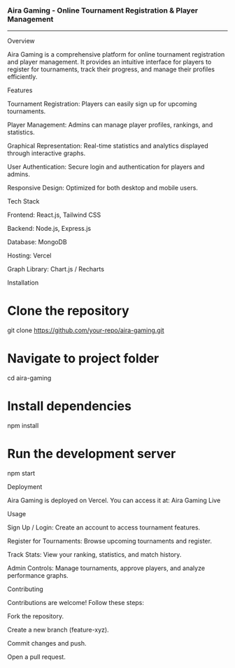 ### Aira Gaming - Online Tournament Registration & Player Management
-----

Overview

Aira Gaming is a comprehensive platform for online tournament registration and player management. It provides an intuitive interface for players to register for tournaments, track their progress, and manage their profiles efficiently.

Features

Tournament Registration: Players can easily sign up for upcoming tournaments.

Player Management: Admins can manage player profiles, rankings, and statistics.

Graphical Representation: Real-time statistics and analytics displayed through interactive graphs.

User Authentication: Secure login and authentication for players and admins.

Responsive Design: Optimized for both desktop and mobile users.

Tech Stack

Frontend: React.js, Tailwind CSS

Backend: Node.js, Express.js

Database: MongoDB

Hosting: Vercel

Graph Library: Chart.js / Recharts

Installation

# Clone the repository
git clone https://github.com/your-repo/aira-gaming.git

# Navigate to project folder
cd aira-gaming

# Install dependencies
npm install

# Run the development server
npm start

Deployment

Aira Gaming is deployed on Vercel. You can access it at:
Aira Gaming Live

Usage

Sign Up / Login: Create an account to access tournament features.

Register for Tournaments: Browse upcoming tournaments and register.

Track Stats: View your ranking, statistics, and match history.

Admin Controls: Manage tournaments, approve players, and analyze performance graphs.

Contributing

Contributions are welcome! Follow these steps:

Fork the repository.

Create a new branch (feature-xyz).

Commit changes and push.

Open a pull request.
